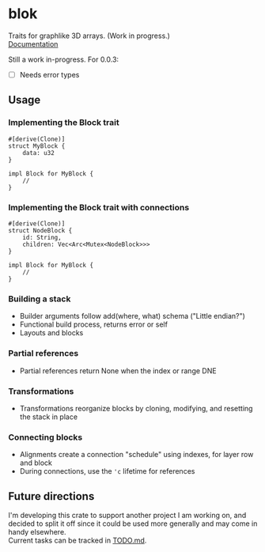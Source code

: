 

# blok

Traits for graphlike 3D arrays. (Work in progress.) <br>
[Documentation](https://docs.rs/blok/latest/blok/)

Still a work in-progress.
For 0.0.3:
- [ ] Needs error types


## Usage
### Implementing the Block trait 
```
#[derive(Clone)]
struct MyBlock {
    data: u32
}

impl Block for MyBlock {
    //
}
```
### Implementing the Block trait with connections 
```
#[derive(Clone)]
struct NodeBlock {
    id: String,
    children: Vec<Arc<Mutex<NodeBlock>>>
}

impl Block for MyBlock {
    //
}
```

### Building a stack
- Builder arguments follow add(where, what) schema ("Little endian?")
- Functional build process, returns error or self 
- Layouts and blocks 
### Partial references
- Partial references return None when the index or range DNE
### Transformations
- Transformations reorganize blocks by cloning, 
modifying, and resetting the stack in place
### Connecting blocks
- Alignments create a connection "schedule" using indexes, 
for layer row and block
- During connections, use the `'c` lifetime for references


## Future directions
I'm developing this crate to support another project I am working on, and decided
to split it off since it could be used more generally and may come in handy elsewhere.
<br>
Current tasks can be tracked in [TODO.md](/TODO.md). <br>


